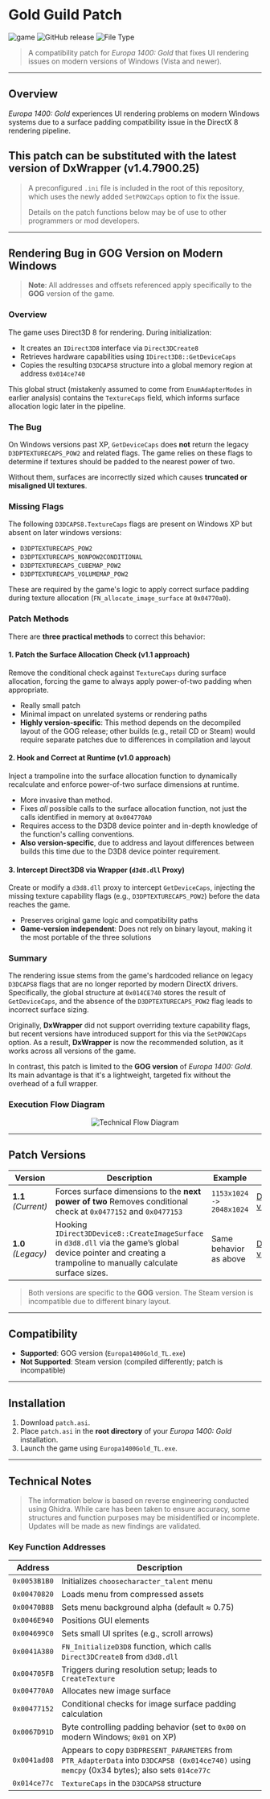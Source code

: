 # Gold Guild Patch

![game](https://img.shields.io/badge/game-Europa%201400%20Gold-gold)
![GitHub release](https://img.shields.io/github/v/release/muddykat-tech/Gold-Guild-Patch)
![File Type](https://img.shields.io/badge/type-ASI%20Plugin-green)

> A compatibility patch for *Europa 1400: Gold* that fixes UI rendering issues on modern versions of Windows (Vista and newer).

---

## Overview

*Europa 1400: Gold* experiences UI rendering problems on modern Windows systems due to a surface padding compatibility issue in the DirectX 8 rendering pipeline.

## This patch can be substituted with the latest version of **DxWrapper** (v1.4.7900.25)
> A preconfigured `.ini` file is included in the root of this repository, which uses the newly added `SetPOW2Caps` option to fix the issue.
>
> Details on the patch functions below may be of use to other programmers or mod developers.

---

## Rendering Bug in GOG Version on Modern Windows
> **Note**: All addresses and offsets referenced apply specifically to the **GOG** version of the game.

### Overview
The game uses Direct3D 8 for rendering. During initialization:

- It creates an `IDirect3D8` interface via `Direct3DCreate8`
- Retrieves hardware capabilities using `IDirect3D8::GetDeviceCaps`
- Copies the resulting `D3DCAPS8` structure into a global memory region at address `0x014ce740`

This global struct (mistakenly assumed to come from `EnumAdapterModes` in earlier analysis) contains the `TextureCaps` field, which informs surface allocation logic later in the pipeline.

### The Bug

On Windows versions past XP, `GetDeviceCaps` does **not** return the legacy `D3DPTEXTURECAPS_POW2` and related flags. The game relies on these flags to determine if textures should be padded to the nearest power of two.

Without them, surfaces are incorrectly sized which causes **truncated or misaligned UI textures**.

### Missing Flags

The following `D3DCAPS8.TextureCaps` flags are present on Windows XP but absent on later windows versions:

- `D3DPTEXTURECAPS_POW2`
- `D3DPTEXTURECAPS_NONPOW2CONDITIONAL`
- `D3DPTEXTURECAPS_CUBEMAP_POW2`
- `D3DPTEXTURECAPS_VOLUMEMAP_POW2`

These are required by the game's logic to apply correct surface padding during texture allocation (`FN_allocate_image_surface` at `0x04770a0`).

### Patch Methods
There are **three practical methods** to correct this behavior:

#### 1. **Patch the Surface Allocation Check (v1.1 approach)**  
Remove the conditional check against `TextureCaps` during surface allocation, forcing the game to always apply power-of-two padding when appropriate.  

- Really small patch  
- Minimal impact on unrelated systems or rendering paths
- **Highly version-specific**: This method depends on the decompiled layout of the GOG release; other builds (e.g., retail CD or Steam) would require separate patches due to differences in compilation and layout

#### 2. **Hook and Correct at Runtime (v1.0 approach)**  
Inject a trampoline into the surface allocation function to dynamically recalculate and enforce power-of-two surface dimensions at runtime.

- More invasive than method.
- Fixes *all* possible calls to the surface allocation function, not just the calls identified in memory at `0x004770A0` 
- Requires access to the D3D8 device pointer and in-depth knowledge of the function's calling conventions.
- **Also version-specific**, due to address and layout differences between builds this time due to the D3D8 device pointer requirement.

#### 3. **Intercept Direct3D8 via Wrapper (`d3d8.dll` Proxy)**  
Create or modify a `d3d8.dll` proxy to intercept `GetDeviceCaps`, injecting the missing texture capability flags (e.g., `D3DPTEXTURECAPS_POW2`) before the data reaches the game.

- Preserves original game logic and compatibility paths  
- **Game-version independent**: Does not rely on binary layout, making it the most portable of the three solutions
  
### Summary

The rendering issue stems from the game's hardcoded reliance on legacy `D3DCAPS8` flags that are no longer reported by modern DirectX drivers. Specifically, the global structure at `0x014CE740` stores the result of `GetDeviceCaps`, and the absence of the `D3DPTEXTURECAPS_POW2` flag leads to incorrect surface sizing.

Originally, **DxWrapper** did not support overriding texture capability flags, but recent versions have introduced support for this via the `SetPOW2Caps` option. As a result, **DxWrapper** is now the recommended solution, as it works across all versions of the game.

In contrast, this patch is limited to the **GOG version** of *Europa 1400: Gold*. Its main advantage is that it's a lightweight, targeted fix without the overhead of a full wrapper.

### Execution Flow Diagram

<p align="center">
  <img src="flowchart.svg" alt="Technical Flow Diagram">
</p>

---

## Patch Versions

| Version | Description | Example | Link |
|---------|-------------|---------|------|
| **1.1** *(Current)* | Forces surface dimensions to the **next power of two** Removes conditional check at `0x0477152` and `0x0477153` | `1153x1024 -> 2048x1024` | [Download v1.1](https://github.com/muddykat-tech/Gold-Guild-Patch/releases/tag/v1.1) |
| **1.0** *(Legacy)* | Hooking `IDirect3DDevice8::CreateImageSurface` in `d3d8.dll` via the game’s global device pointer and creating a trampoline to manually calculate surface sizes. | Same behavior as above | [Download v1.0](https://github.com/muddykat-tech/Gold-Guild-Patch/releases/tag/v1.0) |

> Both versions are specific to the **GOG** version. The Steam version is incompatible due to different binary layout.

---

## Compatibility

- **Supported**: GOG version (`Europa1400Gold_TL.exe`)
- **Not Supported**: Steam version (compiled differently; patch is incompatible)

---

## Installation

1. Download `patch.asi`.
2. Place `patch.asi` in the **root directory** of your *Europa 1400: Gold* installation.
3. Launch the game using `Europa1400Gold_TL.exe`.

---

## Technical Notes

> The information below is based on reverse engineering conducted using Ghidra. While care has been taken to ensure accuracy, some structures and function purposes may be misidentified or incomplete. Updates will be made as new findings are validated.

### Key Function Addresses

 
| Address | Description |
|---------|-------------|
| `0x0053B1B0` | Initializes `choosecharacter_talent` menu |
| `0x00470820` | Loads menu from compressed assets |
| `0x00470B8B` | Sets menu background alpha (default ≈ 0.75) |
| `0x0046E940` | Positions GUI elements |
| `0x004699C0` | Sets small UI sprites (e.g., scroll arrows) |
| `0x0041A380` | `FN_InitializeD3D8` function, which calls `Direct3DCreate8` from `d3d8.dll` |
| `0x004705FB` | Triggers during resolution setup; leads to `CreateTexture` |
| `0x004770A0` | Allocates new image surface |
| `0x00477152` | Conditional checks for image surface padding calculation|
| `0x0067D91D` | Byte controlling padding behavior (set to `0x00` on modern Windows; `0x01` on XP) |
| `0x0041ad08` | Appears to copy `D3DPRESENT_PARAMETERS` from `PTR_AdapterData` into `D3DCAPS8 (0x014ce740)` using `memcpy` (0x34 bytes); also sets `014ce77c` |
| `0x014ce77c` | `TextureCaps` in the `D3DCAPS8` structure | 

